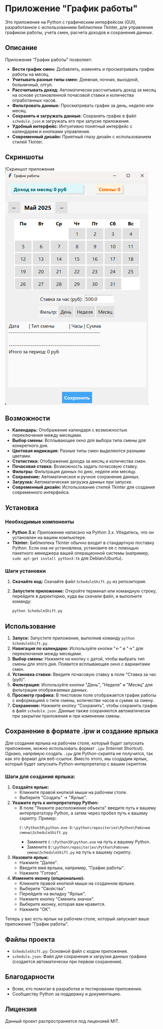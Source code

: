 # Приложение "График работы"

Это приложение на Python с графическим интерфейсом (GUI), разработанное с использованием библиотеки Tkinter, для управления графиком работы, учета смен, расчета доходов и сохранения данных.

## Описание

Приложение "График работы" позволяет:

*   **Вести график смен:** Добавлять, изменять и просматривать график работы на месяц.
*   **Учитывать разные типы смен:** Дневная, ночная, выходной, больничный, отгул.
*   **Рассчитывать доход:** Автоматически рассчитывать доход за месяц на основе установленной почасовой ставки и количества отработанных часов.
*   **Фильтровать данные:** Просматривать график за день, неделю или месяц.
*   **Сохранять и загружать данные:** Сохранять график в файл `schedule.json` и загружать его при запуске приложения.
*   **Удобный интерфейс:** Интуитивно понятный интерфейс с календарем и кнопками управления.
*   **Современный дизайн:** Приятный глазу дизайн с использованием стилей Tkinter.

## Скриншоты

!Скриншот приложения
![Скриншот приложения](s_s.png)


## Возможности

*   **Календарь:** Отображение календаря с возможностью переключения между месяцами.
*   **Выбор смены:** Всплывающее окно для выбора типа смены для конкретного дня.
*   **Цветовая индикация:** Разные типы смен выделяются разными цветами.
*   **Статистика:** Отображение дохода за месяц и количества смен.
*   **Почасовая ставка:** Возможность задать почасовую ставку.
*   **Фильтры:** Фильтрация данных по дню, неделе или месяцу.
*   **Сохранение:** Автоматическое и ручное сохранение данных.
*   **Загрузка:** Автоматическая загрузка данных при запуске.
*   **Современный дизайн:** Использование стилей Tkinter для создания современного интерфейса.

## Установка

### Необходимые компоненты

*   **Python 3.x:** Приложение написано на Python 3.x. Убедитесь, что он установлен на вашем компьютере.
*   **Tkinter:** Библиотека Tkinter обычно входит в стандартную поставку Python. Если она не установлена, установите ее с помощью пакетного менеджера вашей операционной системы (например, `sudo apt-get install python3-tk` для Debian/Ubuntu).

### Шаги установки

1.  **Скачайте код:** Скачайте файл `ScheduleShift.py` из репозитория.
2.  **Запустите приложение:** Откройте терминал или командную строку, перейдите в директорию, куда вы скачали файл, и выполните команду:

    ```bash
    python ScheduleShift.py
    ```

## Использование

1.  **Запуск:** Запустите приложение, выполнив команду `python ScheduleShift.py`.
2.  **Навигация по календарю:** Используйте кнопки "←" и "→" для переключения между месяцами.
3.  **Выбор смены:** Нажмите на кнопку с датой, чтобы выбрать тип смены для этого дня. Появится всплывающее окно с вариантами смен.
4.  **Установка ставки:** Введите почасовую ставку в поле "Ставка за час (руб)".
5.  **Фильтрация:** Используйте кнопки "День", "Неделя" и "Месяц" для фильтрации отображаемых данных.
6.  **Просмотр графика:** В текстовом поле отображается график работы с информацией о типе смены, количестве часов и сумме за смену.
7.  **Сохранение:** Нажмите кнопку "Сохранить", чтобы сохранить график в файл `schedule.json`. Данные также сохраняются автоматически при закрытии приложения и при изменении смены.

## Сохранение в формате .ipw и создание ярлыка

Для создания ярлыка на рабочем столе, который будет запускать приложение, можно использовать формат `.ipw` (Internet Shortcut). Однако, напрямую создать `.ipw` для Python-скрипта не получится, так как это формат для веб-ссылок. Вместо этого, мы создадим ярлык, который будет запускать Python-интерпретатор с вашим скриптом.

### Шаги для создания ярлыка:

1.  **Создайте ярлык:**
    *   Кликните правой кнопкой мыши на рабочем столе.
    *   Выберите "Создать" -> "Ярлык".
2.  **Укажите путь к интерпретатору Python:**
    *   В поле "Укажите расположение объекта" введите путь к вашему интерпретатору Python, а затем через пробел путь к вашему скрипту. Пример:
        ```
        C:\Python39\python.exe D:\python\repositories\Python\Рабочие смены\ScheduleShift.py
        ```
        *   Замените `C:\Python39\python.exe` на путь к вашему Python.
        *   Замените `D:\python\repositories\Python\Рабочие смены\ScheduleShift.py` на путь к вашему скрипту.
3.  **Назовите ярлык:**
    *   Нажмите "Далее".
    *   Введите имя ярлыка, например, "График работы".
    *   Нажмите "Готово".
4. **Измените иконку (опционально):**
    * Кликните правой кнопкой мыши на созданном ярлыке.
    * Выберите "Свойства".
    * Перейдите на вкладку "Ярлык".
    * Нажмите кнопку "Сменить значок".
    * Выберите иконку, которая вам нравится.
    * Нажмите "ОК".

Теперь у вас есть ярлык на рабочем столе, который запускает ваше приложение "График работы".

## Файлы проекта

*   `ScheduleShift.py`: Основной файл с кодом приложения.
*   `schedule.json`: Файл для сохранения и загрузки данных графика (создается автоматически при первом сохранении).

## Благодарности

*   Всем, кто помогал в разработке и тестировании приложения.
*   Сообществу Python за поддержку и документацию.

## Лицензия

Данный проект распространяется под лицензией MIT.
